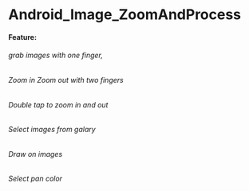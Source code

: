 # Android_Image_ZoomAndProcess
#### Feature: 
######       grab images with one finger,
######       Zoom in Zoom out with two fingers 
######      Double tap to zoom in and out
######       Select images from galary
######       Draw on images
######       Select pan color
